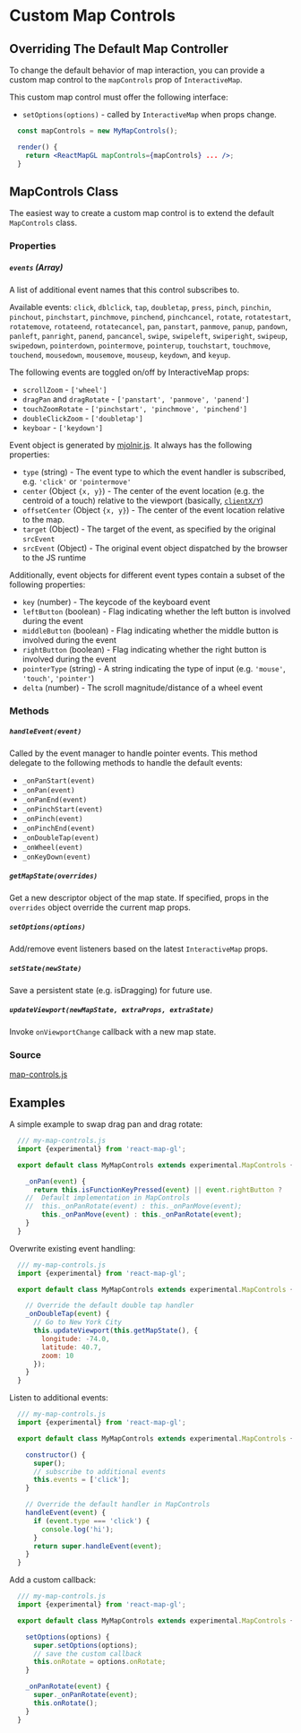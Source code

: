 # Custom Map Controls

## Overriding The Default Map Controller

To change the default behavior of map interaction, you can provide a custom map control to the `mapControls` prop of `InteractiveMap`.

This custom map control must offer the following interface:
- `setOptions(options)` - called by `InteractiveMap` when props change.

```jsx
  const mapControls = new MyMapControls();

  render() {
    return <ReactMapGL mapControls={mapControls} ... />;
  }
```


## MapControls Class

The easiest way to create a custom map control is to extend the default `MapControls` class.

### Properties

##### `events` (Array)

A list of additional event names that this control subscribes to.

Available events: `click`, `dblclick`, `tap`, `doubletap`, `press`, `pinch`, `pinchin`, `pinchout`, `pinchstart`, `pinchmove`, `pinchend`, `pinchcancel`, `rotate`, `rotatestart`, `rotatemove`, `rotateend`, `rotatecancel`, `pan`, `panstart`, `panmove`, `panup`, `pandown`, `panleft`, `panright`, `panend`, `pancancel`, `swipe`, `swipeleft`, `swiperight`, `swipeup`, `swipedown`, `pointerdown`, `pointermove`, `pointerup`, `touchstart`, `touchmove`, `touchend`, `mousedown`, `mousemove`, `mouseup`, `keydown`, and `keyup`.

The following events are toggled on/off by InteractiveMap props: 

- `scrollZoom` - `['wheel']`
- `dragPan` and `dragRotate` - `['panstart', 'panmove', 'panend']`
- `touchZoomRotate` - `['pinchstart', 'pinchmove', 'pinchend']`
- `doubleClickZoom` - `['doubletap']`
- `keyboar` - `['keydown']`

Event object is generated by [mjolnir.js](https://github.com/uber-web/mjolnir.js). It always has the following properties:

* `type` (string) -  The event type to which the event handler is subscribed, e.g. `'click'` or `'pointermove'`
* `center` (Object `{x, y}`) - The center of the event location (e.g. the centroid of a touch) relative to the viewport (basically, [`clientX/Y`](https://developer.mozilla.org/en-US/docs/Web/API/MouseEvent/clientX))
* `offsetCenter` (Object `{x, y}`) - The center of the event location relative to the map.
* `target` (Object) - The target of the event, as specified by the original `srcEvent`
* `srcEvent` (Object) - The original event object dispatched by the browser to the JS runtime

Additionally, event objects for different event types contain a subset of the following properties:

* `key` (number) - The keycode of the keyboard event
* `leftButton` (boolean) - Flag indicating whether the left button is involved during the event
* `middleButton` (boolean) - Flag indicating whether the middle button is involved during the event
* `rightButton` (boolean) - Flag indicating whether the right button is involved during the event
* `pointerType` (string) - A string indicating the type of input (e.g. `'mouse'`, `'touch'`, `'pointer'`)
* `delta` (number) - The scroll magnitude/distance of a wheel event


### Methods

##### `handleEvent(event)`

Called by the event manager to handle pointer events. This method delegate to the following methods to handle the default events:
- `_onPanStart(event)`
- `_onPan(event)`
- `_onPanEnd(event)`
- `_onPinchStart(event)`
- `_onPinch(event)`
- `_onPinchEnd(event)`
- `_onDoubleTap(event)`
- `_onWheel(event)`
- `_onKeyDown(event)`

##### `getMapState(overrides)`

Get a new descriptor object of the map state. If specified, props in the `overrides` object override the current map props.

##### `setOptions(options)`

Add/remove event listeners based on the latest `InteractiveMap` props.

##### `setState(newState)`

Save a persistent state (e.g. isDragging) for future use.

##### `updateViewport(newMapState, extraProps, extraState)`

Invoke `onViewportChange` callback with a new map state.


### Source
[map-controls.js](https://github.com/uber/react-map-gl/tree/3.0-release/src/utils/map-controls.js)


## Examples

A simple example to swap drag pan and drag rotate:
```js
  /// my-map-controls.js
  import {experimental} from 'react-map-gl';

  export default class MyMapControls extends experimental.MapControls {

    _onPan(event) {
      return this.isFunctionKeyPressed(event) || event.rightButton ?
    //  Default implementation in MapControls
    //  this._onPanRotate(event) : this._onPanMove(event);
        this._onPanMove(event) : this._onPanRotate(event);
    }
  }
```

Overwrite existing event handling:
```js
  /// my-map-controls.js
  import {experimental} from 'react-map-gl';

  export default class MyMapControls extends experimental.MapControls {

    // Override the default double tap handler
    _onDoubleTap(event) {
      // Go to New York City
      this.updateViewport(this.getMapState(), {
        longitude: -74.0,
        latitude: 40.7,
        zoom: 10
      });
    }
  }
```

Listen to additional events:
```js
  /// my-map-controls.js
  import {experimental} from 'react-map-gl';

  export default class MyMapControls extends experimental.MapControls {

    constructor() {
      super();
      // subscribe to additional events
      this.events = ['click'];
    }

    // Override the default handler in MapControls
    handleEvent(event) {
      if (event.type === 'click') {
        console.log('hi');
      }
      return super.handleEvent(event);
    }
  }
```

Add a custom callback:
```js
  /// my-map-controls.js
  import {experimental} from 'react-map-gl';

  export default class MyMapControls extends experimental.MapControls {

    setOptions(options) {
      super.setOptions(options);
      // save the custom callback
      this.onRotate = options.onRotate;
    }

    _onPanRotate(event) {
      super._onPanRotate(event);
      this.onRotate();
    }
  }
```

